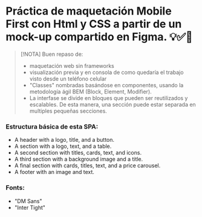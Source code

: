 # Práctica de maquetación Mobile First con Html y CSS a partir de un mock-up compartido en Figma. 💡✅🔰 

> [!NOTA]
> Buen repaso de: 
> -  maquetación web sin frameworks
> -  visualización previa y en consola de como quedaría el trabajo visto desde un teléfono celular
> -  "Classes" nombradas basándose en componentes, usando la metodología ágil BEM (Block, Element, Modifier).
> -  La interfase se divide en bloques que pueden ser reutilizados y escalables. De esta manera, una sección
puede estar separada en multiples pequeñas secciones.
  
### Estructura básica de esta SPA:
- A header with a logo, title, and a button.
- A section with a logo, text, and a table.
- A second section with titles, cards, text, and icons.
- A third section with a background image and a title.
- A final section with cards, titles, text, and a price carousel.
- A footer with an image and text.

### Fonts:
- "DM Sans"
- "Inter Tight"


